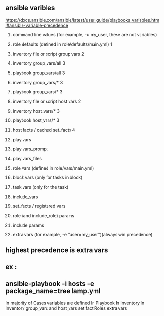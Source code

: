 

## ansible varibles

https://docs.ansible.com/ansible/latest/user_guide/playbooks_variables.html#ansible-variable-precedence

1. command line values (for example, -u my_user, these are not variables)

2. role defaults (defined in role/defaults/main.yml) 1

3. inventory file or script group vars 2

4. inventory group_vars/all 3

5. playbook group_vars/all 3

6. inventory group_vars/* 3

7. playbook group_vars/* 3

8. inventory file or script host vars 2

9. inventory host_vars/* 3

10. playbook host_vars/* 3

11. host facts / cached set_facts 4

12. play vars

13. play vars_prompt

14. play vars_files

15. role vars (defined in role/vars/main.yml)

16. block vars (only for tasks in block)

17. task vars (only for the task)

18. include_vars

19. set_facts / registered vars

20. role (and include_role) params

21. include params

22. extra vars (for example, -e "user=my_user")(always win precedence)


## highest precedence is extra vars
ex :
---
ansible-playbook -i hosts -e package_name=tree lamp.yml
---

In majority of Cases variables are defined
In Playbook 
In Inventory
In Inventory group_vars and host_vars
set fact
Roles
extra vars
